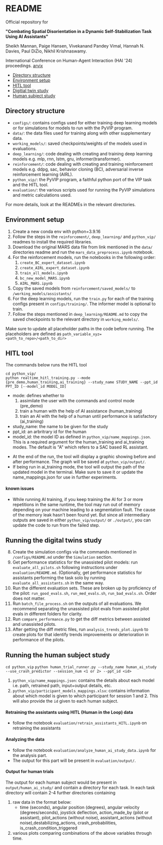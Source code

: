 # README


Official repository for 

**"Combating Spatial Disorientation in a Dynamic Self-Stabilization Task Using AI Assistants"** 

Sheikh Mannan, Paige Hansen, Vivekanand Pandey Vimal, Hannah N. Davies, Paul DiZio, Nikhil Krishnaswamy. 

International Conference on Human-Agent Interaction (HAI '24) proceedings. 
[arvix](https://doi.org/10.48550/arXiv.2409.14565)


* [Directory structure](#directory-structure)
* [Environment setup](#environment-setup)
* [HITL tool](#hitl-tool)
* [Digitial twin study](#running-the-digital-twins-study)
* [Human subject study](#running-the-human-subject-study)

## Directory structure

* `configs/`: contains configs used for either training deep learning models or for simulations for models to run with the PyVIP program. 
* `data/`: the data files used for training along with other supplementary data.
* `working_models/`: saved checkpoints/weights of the models used in evaluations.
* `deep_learning/`: code dealing with creating and training deep learning models e.g. mlp, rnn, lstm, gru, informer(transformer).
* `reinforcement/`: code dealing with creating and training reinforcement models e.g. ddpg, sac, behavior cloning (BC), adversarial inverse reinforcement learning (AIRL). 
* `python_vip/`: the PyVIP program, a faithful python port of the VIP task and the HITL tool. 
* `evaluation/`: the various scripts used for running the PyVIP simulations and metric calculations used. 

For more details, look at the READMEs in the relevant directories.  

## Environment setup

1. Create a new conda env with python=3.9.16
2. Follow the steps in the `reinforcement/`, `deep_learning/` and `python_vip/` readmes to install the required libraries.
3. Download the original MARS data file from link mentioned in the `data/` directories readme and run the `mars_data_preprocess.ipynb` notebook. 
4. For the reinforcement models, run the notebooks in the following order:
    1. `create_BC_expert_dataset.ipynb`
    2. `create_AIRL_expert_dataset.ipynb`
    3. `train_all_models.ipynb`
    4. `bc_new_model_MARS.ipynb`
    5. `AIRL_MARS.ipynb`
5. Copy the saved models from `reinforcement/saved_models/` to `/working_models/assistants/`
6. For the deep learning models, run the `train.py` for each of the training configs present in `configs/training/`. The informer model is optional to train. 
7. Follow the steps mentioned in `deep_learning/README.md` to copy the saved checkpoints to the relevant directory in `working_models/`.

Make sure to update all placeholder paths in the code before running. The placeholders are defined as `path_variable_xyz=<path_to_repo>/<path_to_dir>` 

## HITL tool

The commands below runs the HITL tool

```
cd python_vip/
python realtime_hitl_training.py --mode {pre_demo,human_training,ai_training} --study_name STUDY_NAME --ppt_id PPT_ID [--model_id MODEL_ID]
```

* mode: defines whether to 
    1) assimilate the user with the commands and control mode (pre_demo)
    2) train a human with the help of AI assistance (human_training)
    3) train an AI with the help of a human until performance is satisfactory (ai_training)
* study_name: the name to be given for the study
* ppt_id: an arbritrary id for the human
* model_id: the model ID as defined in `python_vip/name_mappings.json`. This is a required argument for the human_training and ai_training modes. The default is "A" which refers to a SAC based RL assistant. 

- At the end of the run, the tool will display a graphic showing before and after performance. The graph will be saved at `python_vip/output/`.
- If being run in ai_training mode, the tool will output the path of the updated model in the terminal. Make sure to save it or update the name_mappings.json for use in further experiments. 

#### known issues

* While running AI training, if you keep training the AI for 3 or more repetitions in the same runtime, the tool may run out of memory depending on your machine leading to a segmentation fault. The cause of the memory leak hasn't been found yet. But since all intermediary outputs are saved in either `python_vip/output/` or `./output/`, you can update the code to run from the failed step. 



## Running the digital twins study
8. Create the simulation configs via the commands mentioned in `/configs/README.md` under the `Simulation` section.
9. Get performance statistics for the unassisted pilot models: run `evaluate_all_pilots.sh` following instructions under `evaluation/README.md`. (Optionally, get performance statistics for assistants performing the task solo by running `evaluate_all_assistants.sh` in the same way.
10. Run the different evaluation sets.  These are broken up by proficiency of the pilot: `run_good_evals.sh`, `run_med_evals.sh`, `run_bad_evals.sh`. Order does not matter.
11. Run `batch_file_process.sh` on the outputs of all evaluations. We recommend separating the unassisted pilot evals from assisted pilot evals in different folders for clarity.
12. Run `compare_performance.py` to get the diff metrics between assisted and unassisted pilots.
13. After getting the diff metric files, run `analysis_trends_plot.ipynb` to create plots for that identify trends improvements or deterioration in performance of the pilots.

## Running the human subject study

`cd python_vip` 
`python human_trial_runner.py --study_name human_ai_study --use_crash_predictor --session_num <1 or 2> --ppt_id <id>`

1. `python_vip/name_mappings.json`: contains the details about each model i.e. path, retrained path, input+output details, etc.
2. `python_vip/participant_models_mappings.xlsx`: contains information about which model is given to which participant for session 1 and 2. This will also provide the `id` given to each human subject.

#### Retraining the assistants using HITL (Human in the Loop) data

* follow the notebook `evaluation/retrain_assistants_HITL.ipynb` on retraining the assistants

#### Analyzing the data

* follow the notebook `evaluation/analyze_human_ai_study_data.ipynb` for the analysis part. 
* The output for this part will be present in `evaluation/output/`. 

#### Output for human trials

The output for each human subject would be present in `output/human_ai_study/` and contain a directory for each task. In each task directory will contain 2-4 further directories containing 
1. raw data in the format below:
    * time (seconds), angular position (degrees), angular velocity (degrees/seconds), joystick deflection, action_made_by (pilot or assistant), pilot_actions (without noise), assistant_actions (without noise),destabilizing_actions, crash_probabilities, is_crash_condition_triggered
2. various plots comparing combinations of the above variables through time. 
